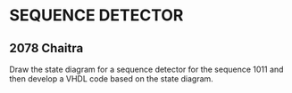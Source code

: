 # SEQUENCE DETECTOR
## 2078 Chaitra
Draw the state diagram for a sequence detector for the sequence 1011 and then develop a VHDL code based on the state diagram.
